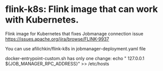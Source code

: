 # flink-k8s: Flink image that can work with Kubernetes.
Flink image for Kubernetes that fixes Jobmanage connection issue
https://issues.apache.org/jira/browse/FLINK-9937

You can use afilichkin/flink-k8s in jobmanager-deployment.yaml file

docker-entrypoint-custom.sh has only one change:
echo " 127.0.0.1 ${JOB_MANAGER_RPC_ADDRESS}" >> /etc/hosts
